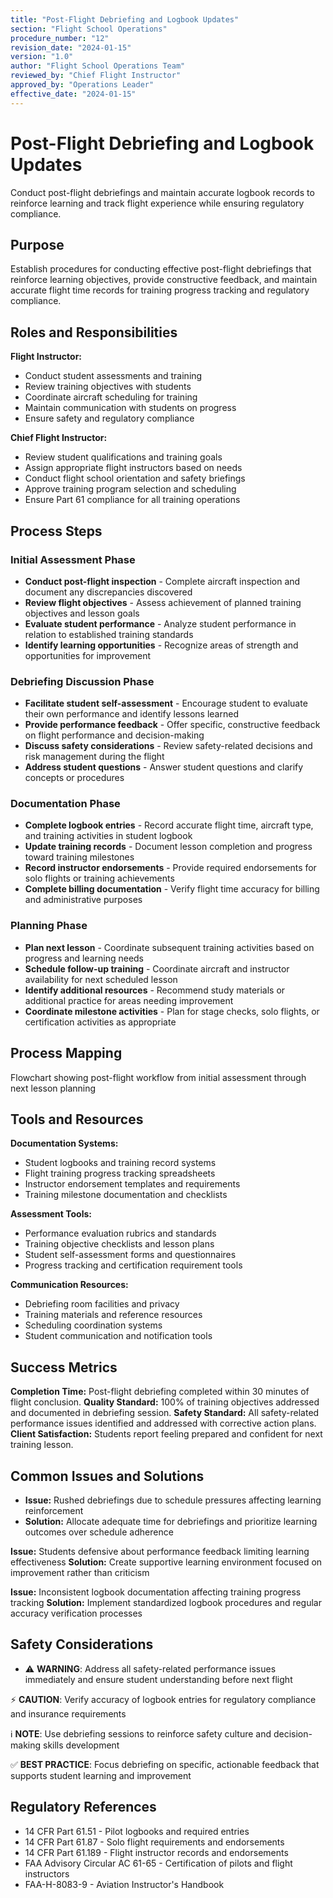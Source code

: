 ```yaml
---
title: "Post-Flight Debriefing and Logbook Updates"
section: "Flight School Operations"
procedure_number: "12"
revision_date: "2024-01-15"
version: "1.0"
author: "Flight School Operations Team"
reviewed_by: "Chief Flight Instructor"
approved_by: "Operations Leader"
effective_date: "2024-01-15"
---
```


# Post-Flight Debriefing and Logbook Updates

Conduct post-flight debriefings and maintain accurate logbook records to reinforce learning and track flight experience while ensuring regulatory compliance.

## Purpose

Establish procedures for conducting effective post-flight debriefings that reinforce learning objectives, provide constructive feedback, and maintain accurate flight time records for training progress tracking and regulatory compliance.

## Roles and Responsibilities

**Flight Instructor:**

- Conduct student assessments and training
- Review training objectives with students
- Coordinate aircraft scheduling for training
- Maintain communication with students on progress
- Ensure safety and regulatory compliance

**Chief Flight Instructor:**

- Review student qualifications and training goals
- Assign appropriate flight instructors based on needs
- Conduct flight school orientation and safety briefings
- Approve training program selection and scheduling
- Ensure Part 61 compliance for all training operations
## Process Steps

### Initial Assessment Phase

- **Conduct post-flight inspection** - Complete aircraft inspection and document any discrepancies discovered
- **Review flight objectives** - Assess achievement of planned training objectives and lesson goals
- **Evaluate student performance** - Analyze student performance in relation to established training standards
- **Identify learning opportunities** - Recognize areas of strength and opportunities for improvement

### Debriefing Discussion Phase

- **Facilitate student self-assessment** - Encourage student to evaluate their own performance and identify lessons learned
- **Provide performance feedback** - Offer specific, constructive feedback on flight performance and decision-making
- **Discuss safety considerations** - Review safety-related decisions and risk management during the flight
- **Address student questions** - Answer student questions and clarify concepts or procedures

### Documentation Phase

- **Complete logbook entries** - Record accurate flight time, aircraft type, and training activities in student logbook
- **Update training records** - Document lesson completion and progress toward training milestones
- **Record instructor endorsements** - Provide required endorsements for solo flights or training achievements
- **Complete billing documentation** - Verify flight time accuracy for billing and administrative purposes

### Planning Phase

- **Plan next lesson** - Coordinate subsequent training activities based on progress and learning needs
- **Schedule follow-up training** - Coordinate aircraft and instructor availability for next scheduled lesson
- **Identify additional resources** - Recommend study materials or additional practice for areas needing improvement
- **Coordinate milestone activities** - Plan for stage checks, solo flights, or certification activities as appropriate

## Process Mapping

Flowchart showing post-flight workflow from initial assessment through next lesson planning

## Tools and Resources

**Documentation Systems:**

- Student logbooks and training record systems
- Flight training progress tracking spreadsheets
- Instructor endorsement templates and requirements
- Training milestone documentation and checklists

**Assessment Tools:**

- Performance evaluation rubrics and standards
- Training objective checklists and lesson plans
- Student self-assessment forms and questionnaires
- Progress tracking and certification requirement tools

**Communication Resources:**

- Debriefing room facilities and privacy
- Training materials and reference resources
- Scheduling coordination systems
- Student communication and notification tools

## Success Metrics

**Completion Time:** Post-flight debriefing completed within 30 minutes of flight conclusion.
**Quality Standard:** 100% of training objectives addressed and documented in debriefing session.
**Safety Standard:** All safety-related performance issues identified and addressed with corrective action plans.
**Client Satisfaction:** Students report feeling prepared and confident for next training lesson.

## Common Issues and Solutions

- **Issue:** Rushed debriefings due to schedule pressures affecting learning reinforcement
- **Solution:** Allocate adequate time for debriefings and prioritize learning outcomes over schedule adherence




**Issue:** Students defensive about performance feedback limiting learning effectiveness
**Solution:** Create supportive learning environment focused on improvement rather than criticism

**Issue:** Inconsistent logbook documentation affecting training progress tracking
**Solution:** Implement standardized logbook procedures and regular accuracy verification processes

## Safety Considerations

- ⚠️ **WARNING**: Address all safety-related performance issues immediately and ensure student understanding before next flight



⚡ **CAUTION**: Verify accuracy of logbook entries for regulatory compliance and insurance requirements

ℹ️ **NOTE**: Use debriefing sessions to reinforce safety culture and decision-making skills development

✅ **BEST PRACTICE**: Focus debriefing on specific, actionable feedback that supports student learning and improvement

## Regulatory References

- 14 CFR Part 61.51 - Pilot logbooks and required entries
- 14 CFR Part 61.87 - Solo flight requirements and endorsements
- 14 CFR Part 61.189 - Flight instructor records and endorsements
- FAA Advisory Circular AC 61-65 - Certification of pilots and flight instructors
- FAA-H-8083-9 - Aviation Instructor's Handbook
